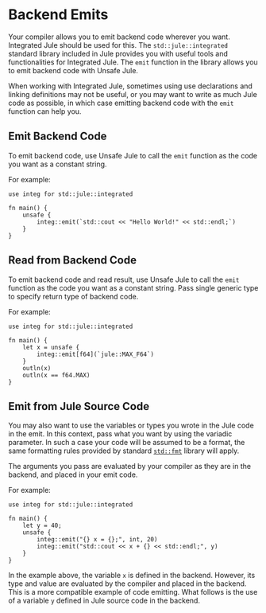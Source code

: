 # Backend Emits

Your compiler allows you to emit backend code wherever you want. Integrated Jule should be used for this. The `std::jule::integrated` standard library included in Jule provides you with useful tools and functionalities for Integrated Jule. The `emit` function in the library allows you to emit backend code with Unsafe Jule.

When working with Integrated Jule, sometimes using use declarations and linking definitions may not be useful, or you may want to write as much Jule code as possible, in which case emitting backend code with the `emit` function can help you.

## Emit Backend Code

To emit backend code, use Unsafe Jule to call the `emit` function as the code you want as a constant string.

For example:
```jule
use integ for std::jule::integrated

fn main() {
    unsafe {
        integ::emit(`std::cout << "Hello World!" << std::endl;`)
    }
}
```

## Read from Backend Code

To emit backend code and read result, use Unsafe Jule to call the `emit` function as the code you want as a constant string. Pass single generic type to specify return type of backend code.

For example:
```jule
use integ for std::jule::integrated

fn main() {
    let x = unsafe {
        integ::emit[f64](`jule::MAX_F64`)
    }
    outln(x)
    outln(x == f64.MAX)
}
```

## Emit from Jule Source Code

You may also want to use the variables or types you wrote in the Jule code in the emit. In this context, pass what you want by using the variadic parameter. In such a case your code will be assumed to be a format, the same formatting rules provided by standard [`std::fmt`](/std/fmt) library will apply.

The arguments you pass are evaluated by your compiler as they are in the backend, and placed in your emit code.

For example:
```jule
use integ for std::jule::integrated

fn main() {
    let y = 40;
    unsafe {
        integ::emit("{} x = {};", int, 20)
        integ::emit("std::cout << x + {} << std::endl;", y)
    }
}
```

In the example above, the variable `x` is defined in the backend. However, its type and value are evaluated by the compiler and placed in the backend. This is a more compatible example of code emitting. What follows is the use of a variable `y` defined in Jule source code in the backend.
